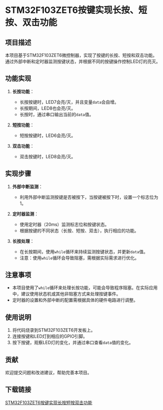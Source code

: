 # STM32F103ZET6按键实现长按、短按、双击功能

## 项目描述

本项目基于STM32F103ZET6微控制器，实现了按键的长按、短按和双击功能。通过外部中断和定时器监测按键状态，并根据不同的按键操作控制LED灯的亮灭。

## 功能实现

1. **长按功能**：
   - 长按按键时，LED7会亮/灭，并且变量`data`会自增。
   - 长按期间，LED8也会亮/灭。
   - 长按时，通过串口输出当前的`data`值。

2. **短按功能**：
   - 短按按键时，LED6会亮/灭。

3. **双击功能**：
   - 双击按键时，LED8会亮/灭。

## 实现步骤

1. **外部中断监测**：
   - 利用外部中断监测按键是否被按下，当按键被按下时，设置一个标志位为1。

2. **定时器监测**：
   - 使用定时器（20ms）监测标志位和按键状态。
   - 根据按键的不同状态（长按、短按、双击），执行相应的功能。

3. **长按处理**：
   - 在长按期间，使用`while`循环来持续监测按键状态，并更新`data`值。
   - 注意：使用`while`循环会导致阻塞，需根据实际需求进行优化。

## 注意事项

- 本项目使用了`while`循环来处理长按功能，可能会导致程序阻塞。在实际应用中，建议使用状态机或其他非阻塞方式来处理按键事件。
- 定时器的设置和外部中断的配置需根据具体的硬件电路进行调整。

## 使用说明

1. 将代码烧录到STM32F103ZET6开发板上。
2. 连接按键和LED灯到相应的GPIO引脚。
3. 按下按键，观察LED灯的变化，并通过串口查看`data`值的变化。

## 贡献

欢迎提交问题和改进建议，帮助完善本项目。

## 下载链接

[STM32F103ZET6按键实现长按短按双击功能](https://pan.quark.cn/s/61ebd19b9c94)